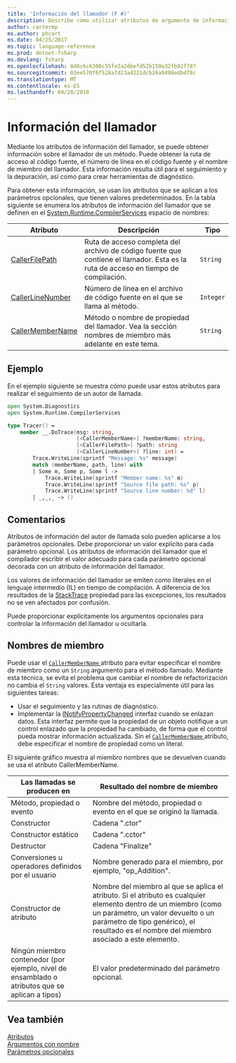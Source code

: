 ```yaml
---
title: 'Información del llamador (F #)'
description: Describe cómo utilizar atributos de argumento de información del autor de la llamada para obtener información del llamador de un método.
author: cartermp
ms.author: phcart
ms.date: 04/25/2017
ms.topic: language-reference
ms.prod: dotnet-fsharp
ms.devlang: fsharp
ms.openlocfilehash: 840c6c6308c55fe2a2dbefd52b159a32fb92f787
ms.sourcegitcommit: 03ee570f6f528a7d23a4221dcb26a9498edbdf8c
ms.translationtype: MT
ms.contentlocale: es-ES
ms.lasthandoff: 04/28/2018
---
```

# <a name="caller-information"></a>Información del llamador

Mediante los atributos de información del llamador, se puede obtener información sobre el llamador de un método. Puede obtener la ruta de acceso al código fuente, el número de línea en el código fuente y el nombre de miembro del llamador. Esta información resulta útil para el seguimiento y la depuración, así como para crear herramientas de diagnóstico.

Para obtener esta información, se usan los atributos que se aplican a los parámetros opcionales, que tienen valores predeterminados. En la tabla siguiente se enumera los atributos de información del llamador que se definen en el [System.Runtime.CompilerServices](/dotnet/api/system.runtime.compilerservices) espacio de nombres:

|Atributo|Descripción|Tipo|
|---------|-----------|----|
|[CallerFilePath](/dotnet/api/system.runtime.compilerservices.callerfilepathattribute)|Ruta de acceso completa del archivo de código fuente que contiene el llamador. Esta es la ruta de acceso en tiempo de compilación.|`String`
|[CallerLineNumber](/dotnet/api/system.runtime.compilerservices.callerlinenumberattribute)|Número de línea en el archivo de código fuente en el que se llama al método.|`Integer`|
|[CallerMemberName](/dotnet/api/system.runtime.compilerservices.callermembernameattribute)|Método o nombre de propiedad del llamador. Vea la sección nombres de miembro más adelante en este tema.|`String`|

## <a name="example"></a>Ejemplo

En el ejemplo siguiente se muestra cómo puede usar estos atributos para realizar el seguimiento de un autor de llamada.

```fsharp
open System.Diagnostics
open System.Runtime.CompilerServices

type Tracer() =
    member __.DoTrace(msg: string,
                      [<CallerMemberName>] ?memberName: string,
                      [<CallerFilePath>] ?path: string
                      [<CallerLineNumber>] ?line: int) =
        Trace.WriteLine(sprintf "Message: %s" message)
        match (memberName, path, line) with
        | Some m, Some p, Some l ->
            Trace.WriteLine(sprintf "Member name: %s" m)
            Trace.WriteLine(sprintf "Source file path: %s" p)
            Trace.WriteLine(sprintf "Source line number: %d" l)
        | _,_,_ -> ()
```

## <a name="remarks"></a>Comentarios

Atributos de información del autor de llamada solo pueden aplicarse a los parámetros opcionales. Debe proporcionar un valor explícito para cada parámetro opcional. Los atributos de información del llamador que el compilador escribir el valor adecuado para cada parámetro opcional decorada con un atributo de información del llamador.

Los valores de información del llamador se emiten como literales en el lenguaje intermedio (IL) en tiempo de compilación. A diferencia de los resultados de la [StackTrace](/dotnet/api/system.diagnostics.stacktrace) propiedad para las excepciones, los resultados no se ven afectados por confusión.

Puede proporcionar explícitamente los argumentos opcionales para controlar la información del llamador u ocultarla.

## <a name="member-names"></a>Nombres de miembro

Puede usar el [ `CallerMemberName` ](/dotnet/api/system.runtime.compilerservices.callermembernameattribute) atributo para evitar especificar el nombre de miembro como un `String` argumento para el método llamado. Mediante esta técnica, se evita el problema que cambiar el nombre de refactorización no cambia el `String` valores. Esta ventaja es especialmente útil para las siguientes tareas:

* Usar el seguimiento y las rutinas de diagnóstico.
* Implementar la [INotifyPropertyChanged](/dotnet/api/system.componentmodel.inotifypropertychanged) interfaz cuando se enlazan datos. Esta interfaz permite que la propiedad de un objeto notifique a un control enlazado que la propiedad ha cambiado, de forma que el control pueda mostrar información actualizada. Sin el [ `CallerMemberName` ](/dotnet/api/system.runtime.compilerservices.callermembernameattribute) atributo, debe especificar el nombre de propiedad como un literal.

El siguiente gráfico muestra al miembro nombres que se devuelven cuando se usa el atributo CallerMemberName.

|Las llamadas se producen en|Resultado del nombre de miembro|
|-------------------|------------------|
|Método, propiedad o evento|Nombre del método, propiedad o evento en el que se originó la llamada.|
|Constructor|Cadena ".ctor"|
|Constructor estático|Cadena ".cctor"|
|Destructor|Cadena "Finalize"|
|Conversiones u operadores definidos por el usuario|Nombre generado para el miembro, por ejemplo, "op_Addition".|
|Constructor de atributo|Nombre del miembro al que se aplica el atributo. Si el atributo es cualquier elemento dentro de un miembro (como un parámetro, un valor devuelto o un parámetro de tipo genérico), el resultado es el nombre del miembro asociado a este elemento.|
|Ningún miembro contenedor (por ejemplo, nivel de ensamblado o atributos que se aplican a tipos)|El valor predeterminado del parámetro opcional.|

## <a name="see-also"></a>Vea también
 [Atributos](attributes.md)  
 [Argumentos con nombre](parameters-and-arguments.md#named-arguments)  
 [Parámetros opcionales](parameters-and-arguments.md#optional-parameters)  
